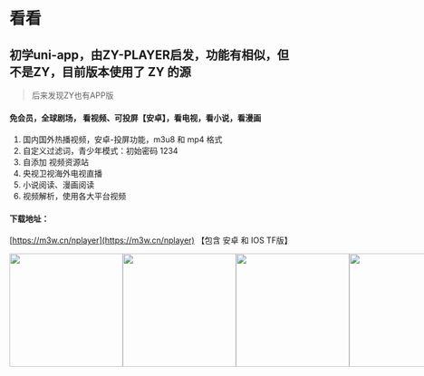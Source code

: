 # 看看

## 初学uni-app，由ZY-PLAYER启发，功能有相似，但不是ZY，目前版本使用了 ZY 的源

> 后来发现ZY也有APP版

#### 免会员，全球剧场， 看视频、可投屏【安卓】，看电视，看小说，看漫画

1. 国内国外热播视频，安卓-投屏功能，m3u8 和 mp4 格式
2. 自定义过滤词，青少年模式：初始密码 1234
3. 自添加 视频资源站
4. 央视卫视海外电视直播
5. 小说阅读、漫画阅读
6. 视频解析，使用各大平台视频



#### 下载地址：

[https://m3w.cn/nplayer](https://m3w.cn/nplayer)  【包含 安卓 和 IOS TF版】

<p style="display:flex;">
  <img src='https://i.niupic.com/images/2021/01/27/9apo.jpg' width="200">
  <img src='https://i.niupic.com/images/2021/01/27/9app.jpg' width="200">
  <img src='https://i.niupic.com/images/2021/01/27/9apn.jpg' width="200">
  <img src='https://i.niupic.com/images/2021/02/01/9aNu.jpg' width="200">
  <img src='https://i.niupic.com/images/2021/02/01/9aNv.jpg' width="200">
  <img src='https://i.niupic.com/images/2021/02/01/9aNz.jpg' width="200">
  <img src='https://i.niupic.com/images/2021/02/01/9aNA.jpg' width="200">
  <img src='https://i.niupic.com/images/2021/02/01/9aNw.jpg' width="200">
</p>
